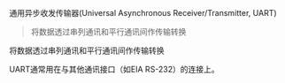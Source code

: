通用异步收发传输器(Universal Asynchronous Receiver/Transmitter, UART)

> 将数据透过串列通讯和平行通讯间作传输转换

将数据透过串列通讯和平行通讯间作传输转换

UART通常用在与其他通讯接口（如EIA RS-232）的连接上。
